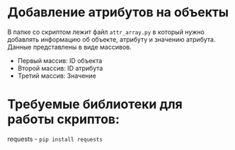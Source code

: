 # Добавление атрибутов на объекты

В папке со скриптом лежит файл ``attr_array.py`` в который нужно добавлять информацию об объекте, атрибуту и значению атрибута. Данные представлены в виде массивов.

- Первый массив: ID объекта
- Второй массив: ID атрибута
- Третий массив: Значение

# Требуемые библиотеки для работы скриптов:
requests - ``pip install requests``